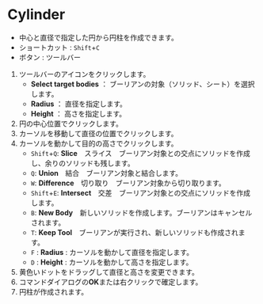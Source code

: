 # Cylinder

- 中心と直径で指定した円から円柱を作成できます。
- ショートカット : `Shift`+`C`
- ボタン : ツールバー

1. ツールバーのアイコンをクリックします。
   - **Select target bodies** ： ブーリアンの対象（ソリッド、シート）を選択します。
   - **Radius** ： 直径を指定します。
   - **Height** ： 高さを指定します。
2. 円の中心位置でクリックします。
3. カーソルを移動して直径の位置でクリックします。
4. カーソルを動かして目的の高さでクリックします。
   - `Shift`+`Q`: **Slice**　スライス　ブーリアン対象との交点にソリッドを作成し、余りのソリッドも残します。
   - `Q`: **Union**　結合　ブーリアン対象と結合します。
   - `W`: **Difference**　切り取り　ブーリアン対象から切り取ります。
   - `Shift`+`E`: **Intersect**　交差　ブーリアン対象との交点にソリッドを作成します。
   - `B`: **New Body**　新しいソリッドを作成します。ブーリアンはキャンセルされます。
   - `T`: **Keep Tool**　ブーリアンが実行され、新しいソリッドも作成されます。
   - `F` : **Radius** : カーソルを動かして直径を指定します。
   - `D` : **Height** : カーソルを動かして高さを指定します。
5. 黄色いドットをドラッグして直径と高さを変更できます。
6. コマンドダイアログの**OK**または右クリックで確定します。
7. 円柱が作成されます。

